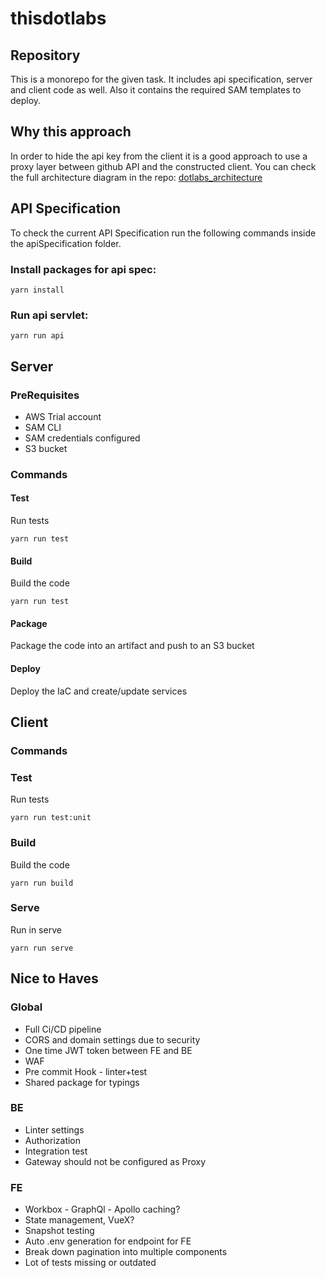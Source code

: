 # thisdotlabs
## Repository
This is a monorepo for the given task. It includes api specification, server and client code as well.
Also it contains the required SAM templates to deploy.

## Why this approach
In order to hide the api key from the client it is a good approach to use a proxy layer between github API and the constructed client.
You can check the full architecture diagram in the repo: [dotlabs_architecture](https://github.com/gozmozdony/dotlabs/blob/main/dotlabs_architecture.png)


## API Specification
To check the current API Specification run the following commands inside the apiSpecification folder.

### Install packages for api spec:

`yarn install`

### Run api servlet:

`yarn run api`

## Server 
### PreRequisites
- AWS Trial account
- SAM CLI
- SAM credentials configured
- S3 bucket
### Commands
#### Test
Run tests

`yarn run test`
#### Build
Build the code

`yarn run test`
#### Package
Package the code into an artifact and push to an S3 bucket
#### Deploy
Deploy the IaC and create/update services

## Client
### Commands
### Test
Run tests

`yarn run test:unit`
### Build
Build the code

`yarn run build`
### Serve
Run in serve

`yarn run serve`

## Nice to Haves
### Global
- Full Ci/CD pipeline
- CORS and domain settings due to security
- One time JWT token between FE and BE
- WAF
- Pre commit Hook - linter+test
- Shared package for typings
### BE
- Linter settings 
- Authorization
- Integration test
- Gateway should not be configured as Proxy
### FE
- Workbox - GraphQl - Apollo caching?
- State management, VueX?
- Snapshot testing
- Auto .env generation for endpoint for FE
- Break down pagination into multiple components
- Lot of tests missing or outdated
